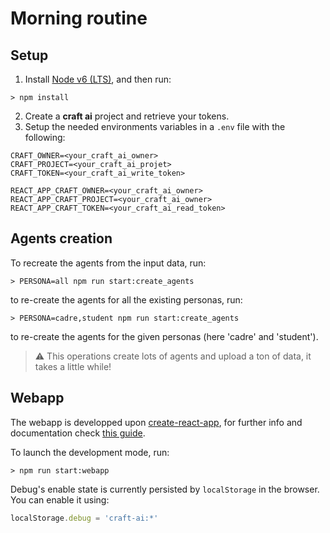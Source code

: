 # Morning routine #

## Setup ##

1. Install [Node v6 (LTS)](https://nodejs.org/en/download/), and then run:

  ```console
  > npm install
  ```
2. Create a **craft ai** project and retrieve your tokens.
3. Setup the needed environments variables in a `.env` file with the following:

  ```
  CRAFT_OWNER=<your_craft_ai_owner>
  CRAFT_PROJECT=<your_craft_ai_projet>
  CRAFT_TOKEN=<your_craft_ai_write_token>

  REACT_APP_CRAFT_OWNER=<your_craft_ai_owner>
  REACT_APP_CRAFT_PROJECT=<your_craft_ai_owner>
  REACT_APP_CRAFT_TOKEN=<your_craft_ai_read_token>
  ```

## Agents creation ##

To recreate the agents from the input data, run:

```console
> PERSONA=all npm run start:create_agents
```

to re-create the agents for all the existing personas, run:

```console
> PERSONA=cadre,student npm run start:create_agents
```

to re-create the agents for the given personas (here 'cadre' and 'student').

> :warning: This operations create lots of agents and upload a ton of data, it takes a little while!

## Webapp ##

The webapp is developped upon [create-react-app](https://github.com/facebookincubator/create-react-app), for further info and documentation check [this guide](https://github.com/facebookincubator/create-react-app/blob/master/packages/react-scripts/template/README.md).

To launch the development mode, run:

```console
> npm run start:webapp
```

Debug's enable state is currently persisted by `localStorage` in the browser. You can enable it using:

```js
localStorage.debug = 'craft-ai:*'
```
